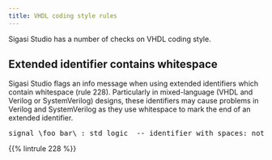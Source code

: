 ```yaml
---
title: VHDL coding style rules
---
```


Sigasi Studio has a number of checks on VHDL coding style.

## Extended identifier contains whitespace

Sigasi Studio flags an info message when using extended identifiers
which contain whitespace (rule 228). Particularly in mixed-language
(VHDL and Verilog or SystemVerilog) designs, these identifiers may
cause problems in Verilog and SystemVerilog as they use whitespace to
mark the end of an extended identifier.

<pre>
signal <span class="uglycode">\foo bar\</span> : std_logic  -- identifier with spaces: not recommended!
</pre>

{{% lintrule 228 %}}
